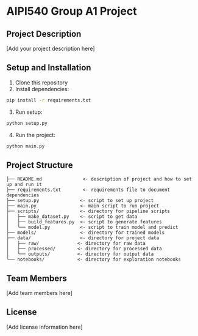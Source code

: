 # AIPI540 Group A1 Project

## Project Description
[Add your project description here]

## Setup and Installation

1. Clone this repository
2. Install dependencies:
```bash
pip install -r requirements.txt
```

3. Run setup:
```bash
python setup.py
```

4. Run the project:
```bash
python main.py
```

## Project Structure
```
├── README.md               <- description of project and how to set up and run it
├── requirements.txt        <- requirements file to document dependencies
├── setup.py               <- script to set up project
├── main.py                <- main script to run project
├── scripts/               <- directory for pipeline scripts
│   ├── make_dataset.py    <- script to get data
│   ├── build_features.py  <- script to generate features
│   └── model.py           <- script to train model and predict
├── models/                <- directory for trained models
├── data/                  <- directory for project data
│   ├── raw/              <- directory for raw data
│   ├── processed/        <- directory for processed data
│   └── outputs/          <- directory for output data
└── notebooks/            <- directory for exploration notebooks
```

## Team Members
[Add team members here]

## License
[Add license information here]